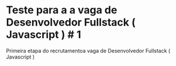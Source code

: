 # Teste para a a vaga de Desenvolvedor Fullstack ( Javascript ) # 1
 Primeira etapa do recrutamentoa vaga de Desenvolvedor Fullstack ( Javascript )
